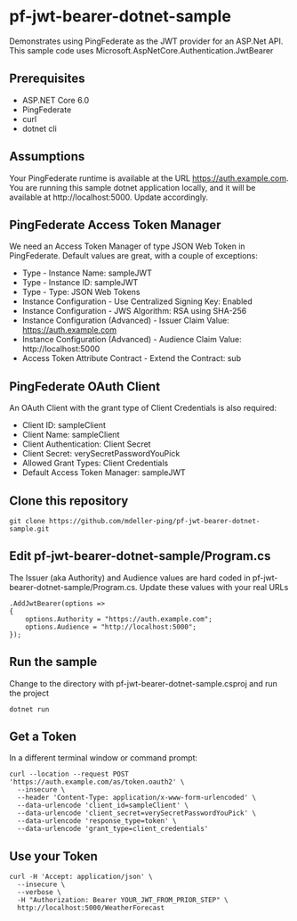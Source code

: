 # pf-jwt-bearer-dotnet-sample

Demonstrates using PingFederate as the JWT provider for an ASP.Net API.  This sample code uses Microsoft.AspNetCore.Authentication.JwtBearer

## Prerequisites

* ASP.NET Core 6.0
* PingFederate
* curl
* dotnet cli

## Assumptions

Your PingFederate runtime is available at the URL https://auth.example.com.  You are running this sample dotnet application locally, and it will be available at http://localhost:5000.  Update accordingly.

## PingFederate Access Token Manager

We need an Access Token Manager of type JSON Web Token in PingFederate.  Default values are great, with a couple of exceptions:

* Type - Instance Name: sampleJWT
* Type - Instance ID: sampleJWT
* Type - Type: JSON Web Tokens
* Instance Configuration - Use Centralized Signing Key: Enabled
* Instance Configuration - JWS Algorithm: RSA using SHA-256
* Instance Configuration (Advanced) - Issuer Claim Value: https://auth.example.com
* Instance Configuration (Advanced) - Audience Claim Value: http://localhost:5000
* Access Token Attribute Contract - Extend the Contract: sub

## PingFederate OAuth Client

An OAuth Client with the grant type of Client Credentials is also required:

* Client ID: sampleClient
* Client Name: sampleClient
* Client Authentication: Client Secret
* Client Secret: verySecretPasswordYouPick
* Allowed Grant Types: Client Credentials
* Default Access Token Manager: sampleJWT

## Clone this repository

```
git clone https://github.com/mdeller-ping/pf-jwt-bearer-dotnet-sample.git
```

## Edit pf-jwt-bearer-dotnet-sample/Program.cs

The Issuer (aka Authority) and Audience values are hard coded in pf-jwt-bearer-dotnet-sample/Program.cs.  Update these values with your real URLs

```
.AddJwtBearer(options =>
{
    options.Authority = "https://auth.example.com";
    options.Audience = "http://localhost:5000";
});
```

## Run the sample

Change to the directory with pf-jwt-bearer-dotnet-sample.csproj and run the project

```
dotnet run
```

## Get a Token

In a different terminal window or command prompt:

```
curl --location --request POST 'https://auth.example.com/as/token.oauth2' \
  --insecure \
  --header 'Content-Type: application/x-www-form-urlencoded' \
  --data-urlencode 'client_id=sampleClient' \
  --data-urlencode 'client_secret=verySecretPasswordYouPick' \
  --data-urlencode 'response_type=token' \
  --data-urlencode 'grant_type=client_credentials'
```
## Use your Token

```
curl -H 'Accept: application/json' \
  --insecure \
  --verbose \
  -H "Authorization: Bearer YOUR_JWT_FROM_PRIOR_STEP" \
  http://localhost:5000/WeatherForecast
```
